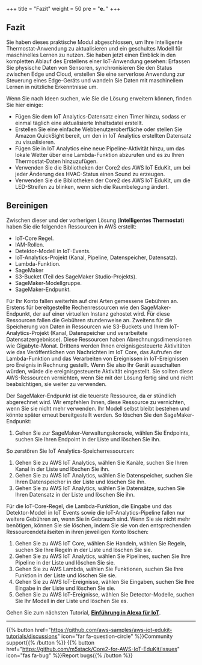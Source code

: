 +++
title = "Fazit"
weight = 50
pre = "<b>e. </b>"
+++
## Fazit
Sie haben dieses praktische Modul abgeschlossen, um Ihre Intelligente Thermostat-Anwendung zu aktualisieren und ein geschultes Modell für maschinelles Lernen zu nutzen. Sie haben jetzt einen Einblick in den kompletten Ablauf des Erstellens einer IoT-Anwendung gesehen: Erfassen Sie physische Daten von Sensoren, synchronisieren Sie den Status zwischen Edge und Cloud, erstellen Sie eine serverlose Anwendung zur Steuerung eines Edge-Geräts und wandeln Sie Daten mit maschinellem Lernen in nützliche Erkenntnisse um.

Wenn Sie nach Ideen suchen, wie Sie die Lösung erweitern können, finden Sie hier einige:

* Fügen Sie dem IoT Analytics-Datensatz einen Timer hinzu, sodass er einmal täglich eine aktualisierte Inhaltsdatei erstellt.
* Erstellen Sie eine einfache Webbenutzeroberfläche oder stellen Sie Amazon QuickSight bereit, um den in IoT Analytics erstellten Datensatz zu visualisieren.
* Fügen Sie in IoT Analytics eine neue Pipeline-Aktivität hinzu, um das lokale Wetter über eine Lambda-Funktion abzurufen und es zu Ihren Thermostat-Daten hinzuzufügen.
* Verwenden Sie die Bibliotheken der Core2 des AWS IoT EduKit, um bei jeder Änderung des HVAC-Status einen Sound zu erzeugen.
* Verwenden Sie die Bibliotheken der Core2 des AWS IoT EduKit, um die LED-Streifen zu blinken, wenn sich die Raumbelegung ändert.

## Bereinigen
Zwischen dieser und der vorherigen Lösung (**Intelligentes Thermostat**) haben Sie die folgenden Ressourcen in AWS erstellt:

* IoT-Core Regel.
* IAM-Rollen.
* Detektor-Modell in IoT-Events.
* IoT-Analytics-Projekt (Kanal, Pipeline, Datenspeicher, Datensatz).
* Lambda-Funktion.
* SageMaker
* S3-Bucket (Teil des SageMaker Studio-Projekts).
* SageMaker-Modellgruppe.
* SageMaker-Endpunkt.

Für Ihr Konto fallen weiterhin auf drei Arten gemessene Gebühren an. Erstens für bereitgestellte Rechenressourcen wie den SageMaker-Endpunkt, der auf einer virtuellen Instanz gehostet wird. Für diese Ressourcen fallen die Gebühren stundenweise an. Zweitens für die Speicherung von Daten in Ressourcen wie S3-Buckets und Ihrem IoT-Analytics-Projekt (Kanal, Datenspeicher und verarbeitete Datensatzergebnisse). Diese Ressourcen haben Abrechnungsdimensionen wie Gigabyte-Monat. Drittens werden Ihnen ereignisgesteuerte Aktivitäten wie das Veröffentlichen von Nachrichten im IoT Core, das Aufrufen der Lambda-Funktion und das Verarbeiten von Ereignissen in IoT-Ereignissen pro Ereignis in Rechnung gestellt. Wenn Sie also Ihr Gerät ausschalten würden, würde die ereignisgesteuerte Aktivität eingestellt. Sie sollten diese AWS-Ressourcen vernichten, wenn Sie mit der Lösung fertig sind und nicht beabsichtigen, sie weiter zu verwenden.

Der SageMaker-Endpunkt ist die teuerste Ressource, da er stündlich abgerechnet wird. Wir empfehlen Ihnen, diese Ressource zu vernichten, wenn Sie sie nicht mehr verwenden. Ihr Modell selbst bleibt bestehen und könnte später erneut bereitgestellt werden. So löschen Sie den SageMaker-Endpunkt:

1. Gehen Sie zur SageMaker-Verwaltungskonsole, wählen Sie Endpoints, suchen Sie Ihren Endpoint in der Liste und löschen Sie ihn.

So zerstören Sie IoT Analytics-Speicherressourcen:

1. Gehen Sie zu AWS IoT Analytics, wählen Sie Kanäle, suchen Sie Ihren Kanal in der Liste und löschen Sie ihn.
2. Gehen Sie zu AWS IoT Analytics, wählen Sie Datenspeicher, suchen Sie Ihren Datenspeicher in der Liste und löschen Sie ihn.
3. Gehen Sie zu AWS IoT Analytics, wählen Sie Datensätze, suchen Sie Ihren Datensatz in der Liste und löschen Sie ihn.

Für die IoT-Core-Regel, die Lambda-Funktion, die Eingabe und das Detektor-Modell in IoT Events sowie die IoT-Analytics-Pipeline fallen nur weitere Gebühren an, wenn Sie in Gebrauch sind. Wenn Sie sie nicht mehr benötigen, können Sie sie löschen, indem Sie sie von den entsprechenden Ressourcendetailseiten in ihren jeweiligen Konto löschen:

1. Gehen Sie zu AWS IoT Core, wählen Sie Handeln, wählen Sie Regeln, suchen Sie Ihre Regeln in der Liste und löschen Sie sie.
2. Gehen Sie zu AWS IoT Analytics, wählen Sie Pipelines, suchen Sie Ihre Pipeline in der Liste und löschen Sie sie.
3. Gehen Sie zu AWS Lambda, wählen Sie Funktionen, suchen Sie Ihre Funktion in der Liste und löschen Sie sie.
4. Gehen Sie zu AWS IoT-Ereignisse, wählen Sie Eingaben, suchen Sie Ihre Eingabe in der Liste und löschen Sie sie.
5. Gehen Sie zu AWS IoT-Ereignisse, wählen Sie Detector-Modelle, suchen Sie Ihr Modell in der Liste und löschen Sie es.


Gehen Sie zum nächsten Tutorial, [**Einführung in Alexa für IoT**](/de/intro-to-alexa-for-iot.html).

---
{{% button href="https://github.com/aws-samples/aws-iot-edukit-tutorials/discussions" icon="far fa-question-circle" %}}Community support{{% /button %}} {{% button href="https://github.com/m5stack/Core2-for-AWS-IoT-EduKit/issues" icon="fas fa-bug" %}}Report bugs{{% /button %}}